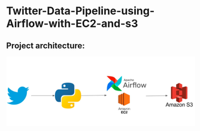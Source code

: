 # Twitter-Data-Pipeline-using-Airflow-with-EC2-and-s3

## Project architecture: 

![alt text](Architecture.PNG)
